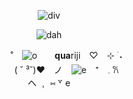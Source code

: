<div align="center">

![div](https://64.media.tumblr.com/32c9de4241cdcdac11f0b8db37dabe86/10372571c4330fa5-72/s400x600/bebd414731343e0a3887d2d5e9d641b8680956fd.gifv)

![dah](https://64.media.tumblr.com/35bba3a6f8214ad4f72e844f88d7f4c6/d97403fcff6fa89b-ef/s640x960/43d3fcf17f8cc2a19c548a2e339d5f8015617fd3.pnj)

   
　　　　˚　![o](https://64.media.tumblr.com/7372f5883936e481ee80bb97b04f9ec4/35847f8f4a170156-32/s75x75_c1/3d03eb1bd85027174b33c122958629f11e0d70f9.gifv)　　**qua**riji　♡⠀ ⊹ ࣪ ˖　        
　　　　( ˘ ³˘)♥︎　ノ　![e](https://64.media.tumblr.com/7b03fff8c8e43cb2b91f6889cf8f2b4d/322e9f3f4642950d-06/s75x75_c1/cb4c99bcdabb33da208724aa22ddb240b83fb3f0.gifv)　⁺　𓈒  𐙚       
         ヘ   ﹐ ⑅      ꒷    e